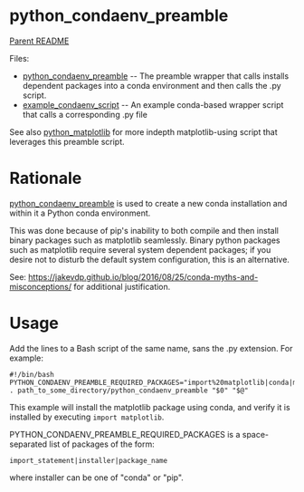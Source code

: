 python_condaenv_preamble
========================

[Parent README](../README.md)

Files:

- [python_condaenv_preamble](python_condaenv_preamble) -- The preamble wrapper that calls installs dependent packages into a conda environment and then calls the .py script.
- [example_condaenv_script](example_condaenv_script) -- An example conda-based wrapper script that calls a corresponding .py file

See also [python_matplotlib](../python_matplotlib/README.md) for more indepth matplotlib-using script that leverages this preamble script.

Rationale
=========

[python_condaenv_preamble](python_condaenv_preamble) is used to create
a new conda installation and within it a Python conda
environment.

This was done because of pip's inability to both compile and then
install binary packages such as matplotlib seamlessly. Binary python
packages such as matplotlib require several system dependent packages;
if you desire not to disturb the default system configuration, this is
an alternative.

See:
https://jakevdp.github.io/blog/2016/08/25/conda-myths-and-misconceptions/
for additional justification.

Usage
=====

Add the lines to a Bash script of the same name, sans the .py extension. For example:

    #!/bin/bash
    PYTHON_CONDAENV_PREAMBLE_REQUIRED_PACKAGES="import%20matplotlib|conda|matplotlib"
    . path_to_some_directory/python_condaenv_preamble "$0" "$@"

This example will install the matplotlib package using conda, and
verify it is installed by executing `import matplotlib`.

PYTHON_CONDAENV_PREAMBLE_REQUIRED_PACKAGES is a space-separated list of packages of the form:

    import_statement|installer|package_name

where installer can be one of "conda" or "pip".
